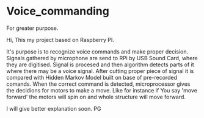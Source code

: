 # Voice_commanding
For greater purpose.

Hi,
This my project based on Raspberry PI.

It's purpose is to recognize voice commands and make proper decision.
Signals gathered by microphone are send to RPi by USB Sound Card, 
where they are digitised. Signal is procesed and then algorithm 
detects parts of it where there may be a voice signal. After cutting 
proper piece of signal it is compared with Hidden Markov Model built
on base of pre-recorded comands. When the correct command is detected,
microprocessor gives the decidions for motors to make a move. Like for
instance if You say 'move forward' the motors will spin on and 
whole structure will move forward. 

I will give better explanation soon. 
PG

